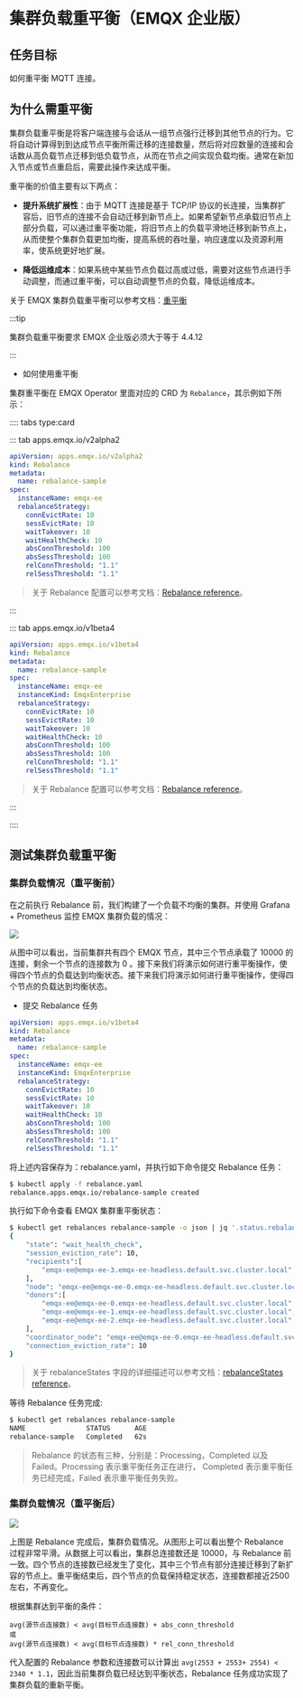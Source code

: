 # 集群负载重平衡（EMQX 企业版）

## 任务目标

如何重平衡 MQTT 连接。

## 为什么需重平衡

集群负载重平衡是将客户端连接与会话从一组节点强行迁移到其他节点的行为。它将自动计算得到到达成节点平衡所需迁移的连接数量，然后将对应数量的连接和会话数从高负载节点迁移到低负载节点，从而在节点之间实现负载均衡。通常在新加入节点或节点重启后，需要此操作来达成平衡。

重平衡的价值主要有以下两点：

- **提升系统扩展性**：由于 MQTT 连接是基于 TCP/IP 协议的长连接，当集群扩容后，旧节点的连接不会自动迁移到新节点上。如果希望新节点承载旧节点上部分负载，可以通过重平衡功能，将旧节点上的负载平滑地迁移到新节点上，从而使整个集群负载更加均衡，提高系统的吞吐量，响应速度以及资源利用率，使系统更好地扩展。

- **降低运维成本**：如果系统中某些节点负载过高或过低，需要对这些节点进行手动调整，而通过重平衡，可以自动调整节点的负载，降低运维成本。

关于 EMQX 集群负载重平衡可以参考文档：[重平衡](https://docs.emqx.com/zh/enterprise/v5.1/deploy/cluster/rebalancing.html#%E9%9B%86%E7%BE%A4%E8%B4%9F%E8%BD%BD%E9%87%8D%E5%B9%B3%E8%A1%A1)

:::tip

集群负载重平衡要求 EMQX 企业版必须大于等于 4.4.12

:::

- 如何使用重平衡

集群重平衡在 EMQX Operator 里面对应的 CRD 为 `Rebalance`，其示例如下所示：

:::: tabs type:card

::: tab apps.emqx.io/v2alpha2

```yaml
apiVersion: apps.emqx.io/v2alpha2
kind: Rebalance
metadata:
  name: rebalance-sample
spec:
  instanceName: emqx-ee
  rebalanceStrategy:
    connEvictRate: 10
    sessEvictRate: 10
    waitTakeover: 10
    waitHealthCheck: 10
    absConnThreshold: 100
    absSessThreshold: 100
    relConnThreshold: "1.1"
    relSessThreshold: "1.1"
```

> 关于 Rebalance 配置可以参考文档：[Rebalance reference](../reference/v2alpha2-reference.md#rebalancestrategy)。

:::

::: tab apps.emqx.io/v1beta4

```yaml
apiVersion: apps.emqx.io/v1beta4
kind: Rebalance
metadata:
  name: rebalance-sample
spec:
  instanceName: emqx-ee
  instanceKind: EmqxEnterprise
  rebalanceStrategy:
    connEvictRate: 10
    sessEvictRate: 10
    waitTakeover: 10
    waitHealthCheck: 10
    absConnThreshold: 100
    absSessThreshold: 100
    relConnThreshold: "1.1"
    relSessThreshold: "1.1"
```

> 关于 Rebalance 配置可以参考文档：[Rebalance reference](../reference/v1beta4-reference.md#rebalancestrategy)。

:::

::::



## 测试集群负载重平衡

### 集群负载情况（重平衡前）

在之前执行 Rebalance 前，我们构建了一个负载不均衡的集群。并使用 Grafana + Prometheus 监控 EMQX 集群负载的情况：

![](./assets/configure-emqx-rebalance/before-rebalance.png)

从图中可以看出，当前集群共有四个 EMQX 节点，其中三个节点承载了 10000 的连接，剩余一个节点的连接数为 0 。接下来我们将演示如何进行重平衡操作，使得四个节点的负载达到均衡状态。接下来我们将演示如何进行重平衡操作，使得四个节点的负载达到均衡状态。

- 提交 Rebalance 任务

```yaml
apiVersion: apps.emqx.io/v1beta4
kind: Rebalance
metadata:
  name: rebalance-sample
spec:
  instanceName: emqx-ee
  instanceKind: EmqxEnterprise
  rebalanceStrategy:
    connEvictRate: 10
    sessEvictRate: 10
    waitTakeover: 10
    waitHealthCheck: 10
    absConnThreshold: 100
    absSessThreshold: 100
    relConnThreshold: "1.1"
    relSessThreshold: "1.1"
```

将上述内容保存为：rebalance.yaml，并执行如下命令提交 Rebalance 任务：

```bash
$ kubectl apply -f rebalance.yaml
rebalance.apps.emqx.io/rebalance-sample created
```

执行如下命令查看 EMQX 集群重平衡状态：

```bash
$ kubectl get rebalances rebalance-sample -o json | jq '.status.rebalanceStates'
{
    "state": "wait_health_check",
    "session_eviction_rate": 10,
    "recipients":[
        "emqx-ee@emqx-ee-3.emqx-ee-headless.default.svc.cluster.local",
    ],
    "node": "emqx-ee@emqx-ee-0.emqx-ee-headless.default.svc.cluster.local",
    "donors":[
        "emqx-ee@emqx-ee-0.emqx-ee-headless.default.svc.cluster.local",
        "emqx-ee@emqx-ee-1.emqx-ee-headless.default.svc.cluster.local",
        "emqx-ee@emqx-ee-2.emqx-ee-headless.default.svc.cluster.local"
    ],
    "coordinator_node": "emqx-ee@emqx-ee-0.emqx-ee-headless.default.svc.cluster.local",
    "connection_eviction_rate": 10
}
```

> 关于 rebalanceStates 字段的详细描述可以参考文档：[rebalanceStates reference](../reference/v1beta4-reference.md#rebalancestate)。

等待 Rebalance 任务完成:

```bash
$ kubectl get rebalances rebalance-sample
NAME               STATUS      AGE
rebalance-sample   Completed   62s
```

> Rebalance 的状态有三种，分别是：Processing，Completed 以及 Failed。Processing 表示重平衡任务正在进行， Completed 表示重平衡任务已经完成，Failed 表示重平衡任务失败。

### 集群负载情况（重平衡后）

![](./assets/configure-emqx-rebalance/after-rebalance.png)

上图是 Rebalance 完成后，集群负载情况。从图形上可以看出整个 Rebalance 过程非常平滑。从数据上可以看出，集群总连接数还是 10000，与 Rebalance 前一致。四个节点的连接数已经发生了变化，其中三个节点有部分连接迁移到了新扩容的节点上。重平衡结束后，四个节点的负载保持稳定状态，连接数都接近2500左右，不再变化。

根据集群达到平衡的条件：

```
avg(源节点连接数) < avg(目标节点连接数) + abs_conn_threshold
或
avg(源节点连接数) < avg(目标节点连接数) * rel_conn_threshold
```

代入配置的 Rebalance 参数和连接数可以计算出 `avg(2553 + 2553+ 2554) < 2340 * 1.1`，因此当前集群负载已经达到平衡状态，Rebalance 任务成功实现了集群负载的重新平衡。
